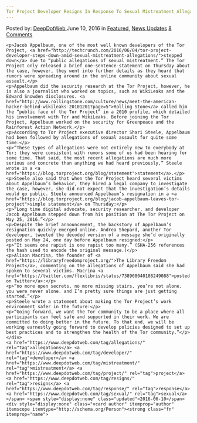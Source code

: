 ```yaml
---
Tor Project Developer Resigns In Response To Sexual Mistreatment Allegations"
---
```

<article class="post-listing post-14467 post type-post status-publish format-standard has-post-thumbnail hentry  tag-allegations tag-developer tag-mistreatment tag-project tag-resigns tag-response tag-sexual 
    <div class="post-inner">
        <span>Posted by: <a href="https://www.deepdotweb.com/author/admin/" title="">DeepDotWeb </a></span>
    <span>June 10, 2016</span>
    <span>in <a href="https://www.deepdotweb.com/category/deepdot-news/" rel="category tag">Featured</a>, <a href="https://www.deepdotweb.com/category/news-updates/" rel="category tag">News Updates</a></span>
    <span><a href="https://www.deepdotweb.com/2016/06/10/tor-project-developer-resigns-response-sexual-mistreatment-allegations/#comments">8 Comments</a></span>
    </p>
    <div class="clear"></div>
    
    <p>Jacob Appelbaum, one of the most well known developers of the Tor Project, <a href="http://techcrunch.com/2016/06/04/tor-project-developer-steps-down-amid-sexual-mistreatment-allegations/">stepped down</a> due to “public allegations of sexual mistreatment.” The Tor Project only released a brief one-sentence-statement on Thursday about the case, however, they went into further details as they heard that rumors were spreading around in the online community about sexual assault.</p>
    <p>Appelbaum did the security research at the Tor Project, however, he is also a journalist who worked on topics, such as WikiLeaks and the Edward Snowden disclosures. <a href="http://www.rollingstone.com/culture/news/meet-the-american-hacker-behind-wikileaks-20101201?page=5">Rolling Stone</a> called him the “public face of the Tor Project” in a 2010 profile, which detailed his involvement with Tor and WikiLeaks. Before joining the Tor Project, Appelbaum worked on the security for Greenpeace and the Rainforest Action Network.</p>
    <p>According to Tor Project executive director Shari Steele, Appelbaum had been followed by allegations of sexual assault for quite some time:</p>
    <p>“These types of allegations were not entirely new to everybody at Tor; they were consistent with rumors some of us had been hearing for some time. That said, the most recent allegations are much more serious and concrete than anything we had heard previously,” Steele wrote in a <a href="https://blog.torproject.org/blog/statement">statement</a>.</p>
    <p>Steele also said that when the Tor Project heard several victims about Appelbaum’s behavior, they hired a legal company to investigate the case, however, she did not expect that the investigation’s details would go public. Steele announced Appelbaum’s resignation in a <a href="https://blog.torproject.org/blog/jacob-appelbaum-leaves-tor-project">simple statement</a> on Thursday:</p>
    <p>“Long time digital advocate, security researcher, and developer Jacob Appelbaum stepped down from his position at The Tor Project on May 25, 2016.”</p>
    <p>Despite the brief announcement, the backstory of Appelbaum’s resignation quickly emerged online. Andrea Shepard, another Tor developer, tweeted the decoded version of a message she’d originally posted on May 24, one day before Appelbaum resigned:</p>
    <p>“It seems one rapist is one rapist too many.” (SHA-256 references the hash used to encode the original message.)</p>
    <p>Alison Macrina, the founder of <a href="https://libraryfreedomproject.org/">The Library Freedom Project</a>, commenting on the allegations of Appelbaum said she had spoken to several victims. Macrina <a href="https://twitter.com/flexlibris/status/738908040108249088">posted on Twitter</a>:</p>
    <p>“no more open secrets, no more missing stairs. you’re not alone. you were never alone. and I’m pretty sure things are just getting started.”</p>
    <p>Steele wrote a statement about making the Tor Project’s work environment safer in the future:</p>
    <p>“Going forward, we want the Tor community to be a place where all participants can feel safe and supported in their work. We are committed to doing better in the future. To that end, we will be working earnestly going forward to develop policies designed to set up best practices and to strengthen the health of the Tor community.”</p>
    </div>
    <a href="https://www.deepdotweb.com/tag/allegations/" rel="tag">allegations</a> <a href="https://www.deepdotweb.com/tag/developer/" rel="tag">developer</a> <a href="https://www.deepdotweb.com/tag/mistreatment/" rel="tag">mistreatment</a> <a href="https://www.deepdotweb.com/tag/project/" rel="tag">project</a> <a href="https://www.deepdotweb.com/tag/resigns/" rel="tag">resigns</a> <a href="https://www.deepdotweb.com/tag/response/" rel="tag">response</a> <a href="https://www.deepdotweb.com/tag/sexual/" rel="tag">sexual</a> </span> <span style="display:none" class="updated">2016-06-10</span>
    <div style="display:none" class="vcard author" itemprop="author" itemscope itemtype="http://schema.org/Person"><strong class="fn" itemprop="name">
    
